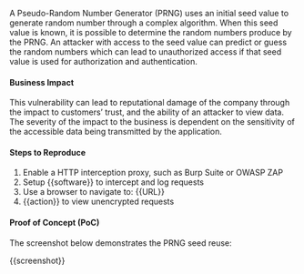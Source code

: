 A Pseudo-Random Number Generator (PRNG) uses an initial seed value to generate random number through a complex algorithm. When this seed value is known, it is possible to determine the random numbers produce by the PRNG. An attacker with access to the seed value can predict or guess the random numbers which can lead to unauthorized access if that seed value is used for authorization and authentication.

#### Business Impact

This vulnerability can lead to reputational damage of the company through the impact to customers’ trust, and the ability of an attacker to view data. The severity of the impact to the business is dependent on the sensitivity of the accessible data being transmitted by the application.

#### Steps to Reproduce

1. Enable a HTTP interception proxy, such as Burp Suite or OWASP ZAP
1. Setup {{software}} to intercept and log requests
1. Use a browser to navigate to: {{URL}}
1. {{action}} to view unencrypted requests

#### Proof of Concept (PoC)

The screenshot below demonstrates the PRNG seed reuse:

{{screenshot}}

